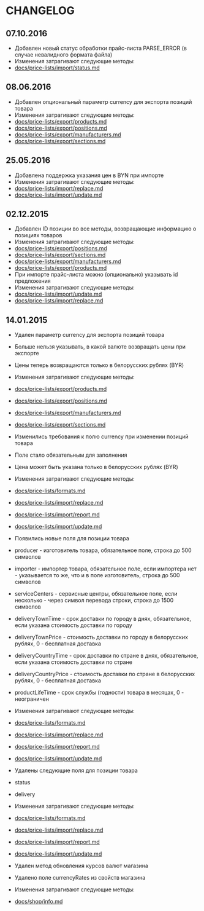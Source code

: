 
# CHANGELOG

## 07.10.2016

* Добавлен новый статус обработки прайс-листа PARSE_ERROR (в случае невалидного формата файла)
 * Изменения затрагивают следующие методы:
 * [docs/price-lists/import/status.md](docs/price-lists/import/status.md)

## 08.06.2016

* Добавлен опциональный параметр currency для экспорта позиций товара
 * Изменения затрагивают следующие методы:
 * [docs/price-lists/export/products.md](docs/price-lists/export/products.md)
 * [docs/price-lists/export/positions.md](docs/price-lists/export/positions.md)
 * [docs/price-lists/export/manufacturers.md](docs/price-lists/export/manufacturers.md)
 * [docs/price-lists/export/sections.md](docs/price-lists/export/sections.md)

## 25.05.2016

* Добавлена поддержка указания цен в BYN при импорте
 * Изменения затрагивают следующие методы:
 * [docs/price-lists/import/replace.md](docs/price-lists/import/replace.md)
 * [docs/price-lists/import/update.md](docs/price-lists/import/update.md)

## 02.12.2015

* Добавлен ID позиции во все методы, возвращающие информацию о позициях товаров
 * Изменения затрагивают следующие методы:
 * [docs/price-lists/export/positions.md](docs/price-lists/export/positions.md)
 * [docs/price-lists/export/sections.md](docs/price-lists/export/sections.md)
 * [docs/price-lists/export/manufacturers.md](docs/price-lists/export/manufacturers.md)
 * [docs/price-lists/export/products.md](docs/price-lists/export/products.md)
* При импорте прайс-листа можно (опционально) указывать id предложения
 * Изменения затрагивают следующие методы:
 * [docs/price-lists/import/update.md](docs/price-lists/import/update.md)
 * [docs/price-lists/import/replace.md](docs/price-lists/import/replace.md)

## 14.01.2015

* Удален параметр currency для экспорта позиций товара
 * Больше нельзя указывать, в какой валюте возвращать цены при экспорте
 * Цены теперь возвращаются только в белорусских рублях (BYR)
 * Изменения затрагивают следующие методы:
 * [docs/price-lists/export/products.md](docs/price-lists/export/products.md)
 * [docs/price-lists/export/positions.md](docs/price-lists/export/positions.md)
 * [docs/price-lists/export/manufacturers.md](docs/price-lists/export/manufacturers.md)
 * [docs/price-lists/export/sections.md](docs/price-lists/export/sections.md)

* Изменились требования к полю currency при изменении позиций товара
 * Поле стало обязательным для заполнения
 * Цена может быть указана только в белорусских рублях (BYR)
 * Изменения затрагивают следующие методы:
 * [docs/price-lists/formats.md](docs/price-lists/formats.md)
 * [docs/price-lists/import/replace.md](docs/price-lists/import/replace.md)
 * [docs/price-lists/import/report.md](docs/price-lists/import/report.md)
 * [docs/price-lists/import/update.md](docs/price-lists/import/update.md)

* Появились новые поля для позиции товара
 * producer - изготовитель товара, обязательное поле, строка до 500 символов
 * importer - импортер товара, обязательное поле, если импортера нет - указывается то же, что и в поле изготовитель, строка до 500 символов
 * serviceCenters - сервисные центры, обязательное поле, если несколько - через символ перевода строки, строка до 1500 символов
 * deliveryTownTime - срок доставки по городу в днях, обязательное, если указана стоимость доставки по городу
 * deliveryTownPrice - стоимость доставки по городу в белорусских рублях, 0 - бесплатная доставка
 * deliveryCountryTime - срок доставки по стране в днях, обязательное, если указана стоимость доставки по стране
 * deliveryCountryPrice - стоимость доставки по стране в белорусских рублях, 0 - бесплатная доставка
 * productLifeTime - срок службы (годности) товара в месяцах, 0 - неограничен
 * Изменения затрагивают следующие методы:
 * [docs/price-lists/formats.md](docs/price-lists/formats.md)
 * [docs/price-lists/import/replace.md](docs/price-lists/import/replace.md)
 * [docs/price-lists/import/report.md](docs/price-lists/import/report.md)
 * [docs/price-lists/import/update.md](docs/price-lists/import/update.md)

* Удалены следующие поля для позиции товара
 * status
 * delivery
 * Изменения затрагивают следующие методы:
 * [docs/price-lists/formats.md](docs/price-lists/formats.md)
 * [docs/price-lists/import/replace.md](docs/price-lists/import/replace.md)
 * [docs/price-lists/import/report.md](docs/price-lists/import/report.md)
 * [docs/price-lists/import/update.md](docs/price-lists/import/update.md)

* Удален метод обновления курсов валют магазина

* Удалено поле currencyRates из свойств магазина
 * Изменения затрагивают следующие методы:
 * [docs/shop/info.md](docs/shop/info.md)
